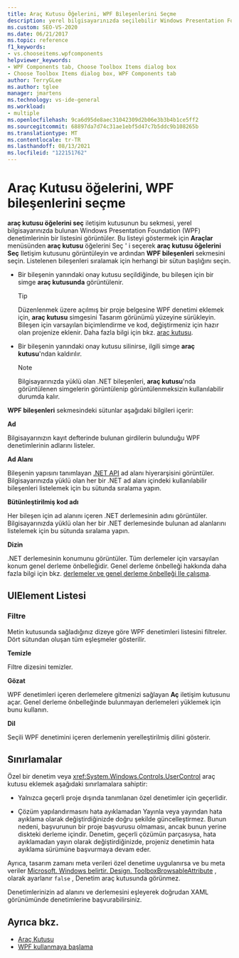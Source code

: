 ```yaml
---
title: Araç Kutusu Öğelerini, WPF Bileşenlerini Seçme
description: yerel bilgisayarınızda seçilebilir Windows Presentation Foundation denetimleri göstermek için WPF bileşenleri sekmesini nasıl kullanacağınızı öğrenin.
ms.custom: SEO-VS-2020
ms.date: 06/21/2017
ms.topic: reference
f1_keywords:
- vs.chooseitems.wpfcomponents
helpviewer_keywords:
- WPF Components tab, Choose Toolbox Items dialog box
- Choose Toolbox Items dialog box, WPF Components tab
author: TerryGLee
ms.author: tglee
manager: jmartens
ms.technology: vs-ide-general
ms.workload:
- multiple
ms.openlocfilehash: 9ca6d95de8aec31042309d2b06e3b3b4b1ce5ff2
ms.sourcegitcommit: 68897da7d74c31ae1ebf5d47c7b5ddc9b108265b
ms.translationtype: MT
ms.contentlocale: tr-TR
ms.lasthandoff: 08/13/2021
ms.locfileid: "122151762"
---
```

# <a name="choose-toolbox-items-wpf-components"></a>Araç Kutusu öğelerini, WPF bileşenlerini seçme

**araç kutusu öğelerini seç** iletişim kutusunun bu sekmesi, yerel bilgisayarınızda bulunan Windows Presentation Foundation (WPF) denetimlerinin bir listesini görüntüler. Bu listeyi göstermek için **Araçlar** menüsünden **araç kutusu** öğelerini Seç ' i seçerek **araç kutusu öğelerini Seç** Iletişim kutusunu görüntüleyin ve ardından **WPF bileşenleri** sekmesini seçin. Listelenen bileşenleri sıralamak için herhangi bir sütun başlığını seçin.

- Bir bileşenin yanındaki onay kutusu seçildiğinde, bu bileşen için bir simge **araç kutusunda** görüntülenir.

    > [!TIP]
    > Düzenlenmek üzere açılmış bir proje belgesine WPF denetimi eklemek için, **araç kutusu** simgesini Tasarım görünümü yüzeyine sürükleyin. Bileşen için varsayılan biçimlendirme ve kod, değiştirmeniz için hazır olan projenize eklenir. Daha fazla bilgi için bkz. [araç kutusu](../../ide/reference/toolbox.md).

- Bir bileşenin yanındaki onay kutusu silinirse, ilgili simge **araç kutusu**'ndan kaldırılır.

    > [!NOTE]
    > Bilgisayarınızda yüklü olan .NET bileşenleri, **araç kutusu**'nda görüntülenen simgelerin görüntülenip görüntülenmeksizin kullanılabilir durumda kalır.

**WPF bileşenleri** sekmesindeki sütunlar aşağıdaki bilgileri içerir:

**Ad**

Bilgisayarınızın kayıt defterinde bulunan girdilerin bulunduğu WPF denetimlerinin adlarını listeler.

**Ad Alanı**

Bileşenin yapısını tanımlayan [.NET API](/dotnet/api/?view=netframework-4.7&preserve-view=true) ad alanı hiyerarşisini görüntüler. Bilgisayarınızda yüklü olan her bir .NET ad alanı içindeki kullanılabilir bileşenleri listelemek için bu sütunda sıralama yapın.

**Bütünleştirilmiş kod adı**

Her bileşen için ad alanını içeren .NET derlemesinin adını görüntüler. Bilgisayarınızda yüklü olan her bir .NET derlemesinde bulunan ad alanlarını listelemek için bu sütunda sıralama yapın.

**Dizin**

.NET derlemesinin konumunu görüntüler. Tüm derlemeler için varsayılan konum genel derleme önbelleğidir. Genel derleme önbelleği hakkında daha fazla bilgi için bkz. [derlemeler ve genel derleme önbelleği Ile çalışma](/dotnet/framework/app-domains/working-with-assemblies-and-the-gac).

## <a name="uielement-list"></a>UIElement Listesi

### <a name="filter"></a>Filtre

Metin kutusunda sağladığınız dizeye göre WPF denetimleri listesini filtreler. Dört sütundan oluşan tüm eşleşmeler gösterilir.

**Temizle**

Filtre dizesini temizler.

**Gözat**

WPF denetimleri içeren derlemelere gitmenizi sağlayan **Aç** iletişim kutusunu açar. Genel derleme önbelleğinde bulunmayan derlemeleri yüklemek için bunu kullanın.

**Dil**

Seçili WPF denetimini içeren derlemenin yerelleştirilmiş dilini gösterir.

## <a name="limitations"></a>Sınırlamalar

Özel bir denetim veya <xref:System.Windows.Controls.UserControl> araç kutusu eklemek aşağıdaki sınırlamalara sahiptir:

- Yalnızca geçerli proje dışında tanımlanan özel denetimler için geçerlidir.

- Çözüm yapılandırmasını hata ayıklamadan Yayınla veya yayından hata ayıklama olarak değiştirdiğinizde doğru şekilde güncelleştirmez. Bunun nedeni, başvurunun bir proje başvurusu olmaması, ancak bunun yerine diskteki derleme içindir. Denetim, geçerli çözümün parçasıysa, hata ayıklamadan yayın olarak değiştirdiğinizde, projeniz denetimin hata ayıklama sürümüne başvurmaya devam eder.

Ayrıca, tasarım zamanı meta verileri özel denetime uygulanırsa ve bu meta veriler [Microsoft. Windows belirtir. Design. ToolboxBrowsableAttribute](/previous-versions/visualstudio/visual-studio-2010/bb547991(v=vs.100)) , olarak ayarlanır `false` , Denetim araç kutusunda görünmez.

Denetimlerinizin ad alanını ve derlemesini eşleyerek doğrudan XAML görünümünde denetimlerine başvurabilirsiniz.

## <a name="see-also"></a>Ayrıca bkz.

- [Araç Kutusu](../../ide/reference/toolbox.md)
- [WPF kullanmaya başlama](../../designers/getting-started-with-wpf.md)
